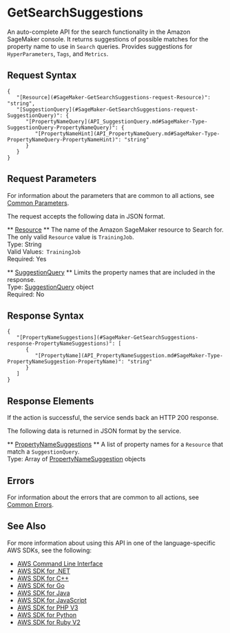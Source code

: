 # GetSearchSuggestions<a name="API_GetSearchSuggestions"></a>

An auto\-complete API for the search functionality in the Amazon SageMaker console\. It returns suggestions of possible matches for the property name to use in `Search` queries\. Provides suggestions for `HyperParameters`, `Tags`, and `Metrics`\.

## Request Syntax<a name="API_GetSearchSuggestions_RequestSyntax"></a>

```
{
   "[Resource](#SageMaker-GetSearchSuggestions-request-Resource)": "string",
   "[SuggestionQuery](#SageMaker-GetSearchSuggestions-request-SuggestionQuery)": { 
      "[PropertyNameQuery](API_SuggestionQuery.md#SageMaker-Type-SuggestionQuery-PropertyNameQuery)": { 
         "[PropertyNameHint](API_PropertyNameQuery.md#SageMaker-Type-PropertyNameQuery-PropertyNameHint)": "string"
      }
   }
}
```

## Request Parameters<a name="API_GetSearchSuggestions_RequestParameters"></a>

For information about the parameters that are common to all actions, see [Common Parameters](CommonParameters.md)\.

The request accepts the following data in JSON format\.

 ** [Resource](#API_GetSearchSuggestions_RequestSyntax) **   <a name="SageMaker-GetSearchSuggestions-request-Resource"></a>
The name of the Amazon SageMaker resource to Search for\. The only valid `Resource` value is `TrainingJob`\.  
Type: String  
Valid Values:` TrainingJob`   
Required: Yes

 ** [SuggestionQuery](#API_GetSearchSuggestions_RequestSyntax) **   <a name="SageMaker-GetSearchSuggestions-request-SuggestionQuery"></a>
Limits the property names that are included in the response\.  
Type: [SuggestionQuery](API_SuggestionQuery.md) object  
Required: No

## Response Syntax<a name="API_GetSearchSuggestions_ResponseSyntax"></a>

```
{
   "[PropertyNameSuggestions](#SageMaker-GetSearchSuggestions-response-PropertyNameSuggestions)": [ 
      { 
         "[PropertyName](API_PropertyNameSuggestion.md#SageMaker-Type-PropertyNameSuggestion-PropertyName)": "string"
      }
   ]
}
```

## Response Elements<a name="API_GetSearchSuggestions_ResponseElements"></a>

If the action is successful, the service sends back an HTTP 200 response\.

The following data is returned in JSON format by the service\.

 ** [PropertyNameSuggestions](#API_GetSearchSuggestions_ResponseSyntax) **   <a name="SageMaker-GetSearchSuggestions-response-PropertyNameSuggestions"></a>
A list of property names for a `Resource` that match a `SuggestionQuery`\.  
Type: Array of [PropertyNameSuggestion](API_PropertyNameSuggestion.md) objects

## Errors<a name="API_GetSearchSuggestions_Errors"></a>

For information about the errors that are common to all actions, see [Common Errors](CommonErrors.md)\.

## See Also<a name="API_GetSearchSuggestions_SeeAlso"></a>

For more information about using this API in one of the language\-specific AWS SDKs, see the following:
+  [AWS Command Line Interface](https://docs.aws.amazon.com/goto/aws-cli/sagemaker-2017-07-24/GetSearchSuggestions) 
+  [AWS SDK for \.NET](https://docs.aws.amazon.com/goto/DotNetSDKV3/sagemaker-2017-07-24/GetSearchSuggestions) 
+  [AWS SDK for C\+\+](https://docs.aws.amazon.com/goto/SdkForCpp/sagemaker-2017-07-24/GetSearchSuggestions) 
+  [AWS SDK for Go](https://docs.aws.amazon.com/goto/SdkForGoV1/sagemaker-2017-07-24/GetSearchSuggestions) 
+  [AWS SDK for Java](https://docs.aws.amazon.com/goto/SdkForJava/sagemaker-2017-07-24/GetSearchSuggestions) 
+  [AWS SDK for JavaScript](https://docs.aws.amazon.com/goto/AWSJavaScriptSDK/sagemaker-2017-07-24/GetSearchSuggestions) 
+  [AWS SDK for PHP V3](https://docs.aws.amazon.com/goto/SdkForPHPV3/sagemaker-2017-07-24/GetSearchSuggestions) 
+  [AWS SDK for Python](https://docs.aws.amazon.com/goto/boto3/sagemaker-2017-07-24/GetSearchSuggestions) 
+  [AWS SDK for Ruby V2](https://docs.aws.amazon.com/goto/SdkForRubyV2/sagemaker-2017-07-24/GetSearchSuggestions) 